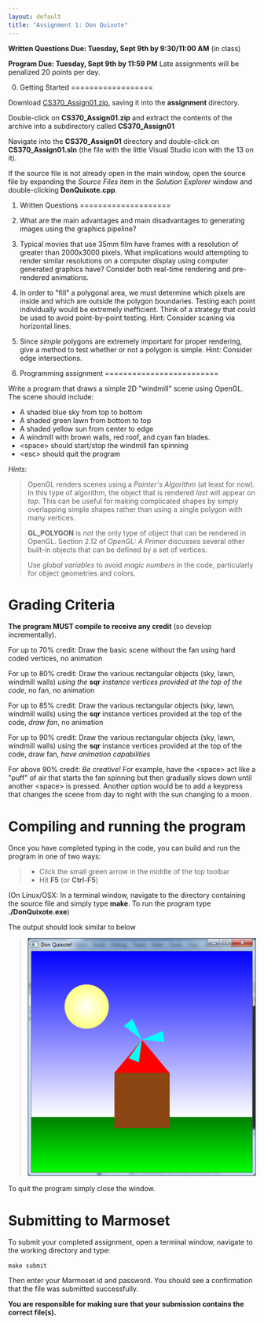 ```yaml
---
layout: default
title: "Assignment 1: Don Quixote"
---
```


**Written Questions Due: Tuesday, Sept 9th by 9:30/11:00 AM** (in class)

**Program Due: Tuesday, Sept 9th by 11:59 PM** Late assignments will be penalized 20 points per day.

0. Getting Started
==================

Download [CS370\_Assign01.zip](src/CS370_Assign01.zip), saving it into the **assignment** directory.

Double-click on **CS370\_Assign01.zip** and extract the contents of the archive into a subdirectory called **CS370\_Assign01**

Navigate into the **CS370\_Assign01** directory and double-click on **CS370\_Assign01.sln** (the file with the little Visual Studio icon with the 13 on it).

If the source file is not already open in the main window, open the source file by expanding the *Source Files* item in the *Solution Explorer* window and double-clicking **DonQuixote.cpp**.

1. Written Questions
====================

1.  What are the main advantages and main disadvantages to generating images using the graphics pipeline?
2.  Typical movies that use 35mm film have frames with a resolution of greater than 2000x3000 pixels. What implications would attempting to render similar resolutions on a computer display using computer generated graphics have? Consider both real-time rendering and pre-rendered animations.
3.  In order to "fill" a polygonal area, we must determine which pixels are inside and which are outside the polygon boundaries. Testing each point individually would be extremely inefficient. Think of a strategy that could be used to avoid point-by-point testing. Hint: Consider scaning via horizontal lines.
4.  Since *simple* polygons are extremely important for proper rendering, give a method to test whether or not a polygon is simple. Hint: Consider edge intersections.

2. Programming assignment
=========================

Write a program that draws a simple 2D "windmill" scene using OpenGL. The scene should include:

-   A shaded blue sky from top to bottom
-   A shaded green lawn from bottom to top
-   A shaded yellow sun from center to edge
-   A windmill with brown walls, red roof, and cyan fan blades.
-   \<space\> should start/stop the windmill fan spinning
-   \<esc\> should quit the program

*Hints:*

> OpenGL renders scenes using a *Painter's Algorithm* (at least for now). In this type of algorithm, the object that is rendered *last* will appear on *top*. This can be useful for making complicated shapes by simply overlapping simple shapes rather than using a single polygon with many vertices.
>
> **GL\_POLYGON** is *not* the only type of object that can be rendered in OpenGL. Section 2.12 of *OpenGL: A Primer* discusses several other built-in objects that can be defined by a set of vertices.
>
> Use *global variables* to avoid *magic numbers* in the code, particularly for object geometries and colors.

Grading Criteria
================

**The program MUST compile to receive any credit** (so develop incrementally).

For up to 70% credit: Draw the basic scene without the fan using hard coded vertices, no animation

For up to 80% credit: Draw the various rectangular objects (sky, lawn, windmill walls) *using the* **sqr** *instance vertices provided at the top of the code*, no fan, no animation

For up to 85% credit: Draw the various rectangular objects (sky, lawn, windmill walls) using the **sqr** instance vertices provided at the top of the code, *draw fan*, no animation

For up to 90% credit: Draw the various rectangular objects (sky, lawn, windmill walls) using the **sqr** instance vertices provided at the top of the code, draw fan, *have animation capabilities*

For above 90% credit: *Be creative!* For example, have the \<space\> act like a "puff" of air that starts the fan spinning but then gradually slows down until another \<space\> is pressed. Another option would be to add a keypress that changes the scene from day to night with the sun changing to a moon.

Compiling and running the program
=================================

Once you have completed typing in the code, you can build and run the program in one of two ways:

> -   Click the small green arrow in the middle of the top toolbar
> -   Hit **F5** (or **Ctrl-F5**)

(On Linux/OSX: In a terminal window, navigate to the directory containing the source file and simply type **make**. To run the program type **./DonQuixote.exe**)

The output should look similar to below

> ![image](images/assign01/DonQuixote.png)

To quit the program simply close the window.

Submitting to Marmoset
======================

To submit your completed assignment, open a terminal window, navigate to the working directory and type:

    make submit

Then enter your Marmoset id and password. You should see a confirmation that the file was submitted successfully.

**You are responsible for making sure that your submission contains the correct file(s).**

